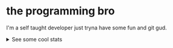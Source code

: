# the programming bro

I'm a self taught developer just tryna have some fun and git gud.

<details>
  <summary>See some cool stats</summary>
  
  Codewars:
  
  ![Codewars stats](https://www.codewars.com/users/Chromium7/badges/large)
  <br>
  
  Github stats:
  
  ![Github stats](https://github-readme-stats.vercel.app/api?username=chromium7&show_icons=true&theme=darcula)

  ![Top langs](https://github-readme-stats.vercel.app/api/top-langs/?username=chromium7&layout=compact&theme=darcula)
  <br>
</details>
